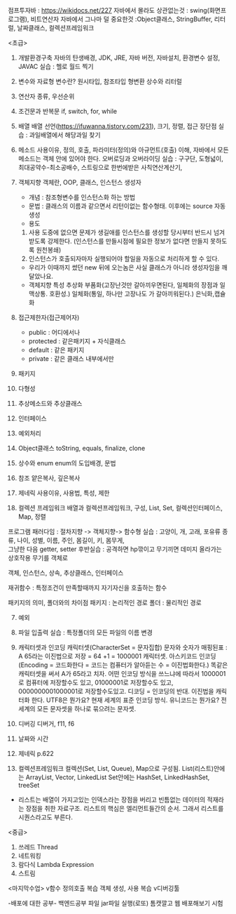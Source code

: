 점프투자바 : https://wikidocs.net/227
자바에서 몰라도 상관없는것 : swing(화면프로그램), 비트연산자
자바에서 그나마 덜 중요한것 :Object클래스, StringBuffer, 리터럴, 날짜클래스, 컬렉션프레임워크

<초급>
1. 개발환경구축
자바의 탄생배경, JDK, JRE, 자바 버전, 자바설치, 환경변수 설정, JAVAC
실습 : 헬로 월드 찍기

2. 변수와 자료형
변수란? 원시타입, 참조타입
형변환
상수와 리터럴

3. 연산자
종류, 우선순위

4. 조건문과 반복문
if, switch, for, while

5. 배열
배열 선언(https://ifuwanna.tistory.com/231), 크기, 정렬, 접근
장단점
실습 : 과일배열에서 해당과일 찾기

6. 메소드
사용이유, 정의, 호출, 파라미터(정의)와 아규먼트(호출) 이해,
자바에서 모든 메소드는 객체 안에 있어야 한다.
  오버로딩과 오버라이딩
실습 : 구구단, 도형넓이, 최대공약수-최소공배수, 스트링으로 한번에받은 사칙연산계산기,

7. 객체지향
객체란, OOP, 클래스, 인스턴스
  생성자
    - 개념 : 참조형변수를 인스턴스화 하는 방법
    - 문법 : 클래스의 이름과 같으면서 리턴이없는 함수형태.
            이후에는 source 자동 생성
    - 용도
    1. 사용 도중에 없으면 문제가 생길애를 인스턴스를 생성할 당시부터 반드시 넘겨받도록 강제한다.
      (인스턴스를 만들시점에 필요한 정보가 없다면 만들지 못하도록 원천봉쇄)
    2. 인스턴스가 호출되자마자 실행되어야 할일을 자동으로 처리하게 할 수 있다.
    - 우리가 이때까지 썼던 new 뒤에 오는놈은 사실 클래스가 아니라 생성자임을 깨달았나요.
    - 객체지향 특성
    추상화
    부품화(고장난것만 갈아끼우면된다,  일체화의 장점과 일맥상통.  호환성.)
    일체화(통일,    하나만 고장나도 가 갈아끼워된다.)
    은닉화,캡슐화


8. 접근제한자(접근제어자)
    - public : 어디에서나
    - protected : 같은패키지 + 자식클래스
    - default : 같은 패키지
    - private : 같은 클래스 내부에서만

9. 패키지
10. 다형성
11. 추상메소드와 추상클래스
12. 인터페이스
13. 예외처리



14. Object클래스
toString, equals, finalize, clone
15. 상수와 enum
enum의 도입배경, 문법
16. 참조
얕은복사, 깊은복사
17. 제네릭
사용이유, 사용법, 특성, 제한
18. 컬렉션 프레임워크
배열과 컬렉션프레임워크, 구성, List, Set, 컬렉션인터페이스, Map, 정렬

프로그램 패러다임 : 절차지향 -> 객체지향-> 함수형
실습 : 고양이, 개, 고래, 포유류
  종류, 나이, 성별, 이름, 주인, 몸길이, 키, 몸무게,    
  그냥한 다음 getter, setter
후반실습 : 공격하면 hp깎이고 무기끼면 데미지 올라가는 상호작용
    무기를 객체로

객체, 인스턴스, 상속, 추상클래스, 인터페이스

재귀함수 : 특정조건이 만족할때까지 자기자신을 호출하는 함수




패키지의 의미, 폴더와의 차이점
  패키지 : 논리적인 경로
  폴더 : 물리적인 경로

7. 예외
8. 파일 입출력
실습 : 특정폴더의 모든 파일의 이름 변경

9. 캐릭터셋과 인코딩
캐릭터셋(CharacterSet = 문자집합) 문자와 숫자가 매핑된표
  : A  65라는 이진법으로 저장 = 64 +1 = 1000001
  캐릭터셋. 아스키코드
인코딩(Encoding = 코드화한다 = 코드는 컴퓨터가 알아듣는 수 = 이진법화한다.)
  똑같은 캐릭터셋을 써서 A가 65라고 치자.
  어떤 인코딩 방식을 쓰느냐에 따라서 1000001로 컴퓨터에 저장할수도 있고,
  01000001로 저장할수도 있고, 0000000001000001로 저장할수도있고.
디코딩 = 인코딩의 반대. 이진법을 캐릭터화 한다.
UTF8은 뭔가요? 현재 세계의 표준 인코딩 방식.
유니코드는 뭔가요? 전세계의 모든 문자셋을 하나로 묶으려는 문자셋.


10. 디버깅
디버거, f11, f6

11. 날짜와 시간
12. 제네릭
  p.622
13. 컬렉션프레임워크
컬렉션(Set, List, Queue), Map으로 구성됨.
List(리스트)안에는 ArrayList, Vector, LinkedList
Set안에는 HashSet, LinkedHashSet, treeSet
- 리스트는 배열이 가지고있는 인덱스라는 장점을 버리고 빈틈없는 데이터의 적재라는 장점을 취한 자료구조.
  리스트의 핵심은 엘리먼트들간의 순서. 그래서 리스트를 시퀀스라고도 부른다.


<중급>
1. 쓰레드 Thread
2. 네트워킹
3. 람다식 Lambda Expression
4. 스트림


<마지막수업>
v함수 정의호출 복습
객체 생성, 사용 복습
v디버깅툴

-배포에 대한 공부-
  백엔드공부 파일
  jar파일 실행(로또)
  톰캣깔고 웹 배포해보기
  시험
